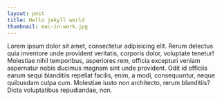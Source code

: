 ```yaml
---
layout: post
title: Hello jekyll world
thumbnail: mac-in-work.jpg
---
```


Lorem ipsum dolor sit amet, consectetur adipisicing elit. Rerum delectus quia inventore unde provident veritatis, corporis dolor, voluptate tenetur! Molestiae nihil temporibus, asperiores rem, officia excepturi veniam aspernatur nobis ducimus magnam sint unde provident. Odit id officiis earum sequi blanditiis repellat facilis, enim, a modi, consequuntur, neque quibusdam culpa cum. Molestiae iusto non architecto, rerum blanditiis? Dicta voluptatibus repudiandae, non.